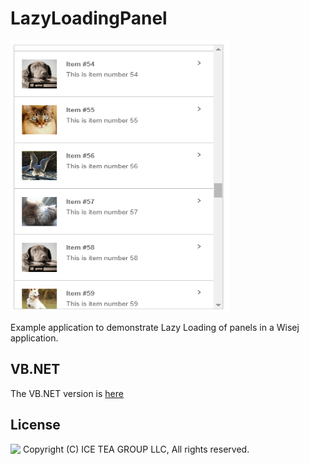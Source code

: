 LazyLoadingPanel
====

<img src="../Support/Images/LazyLoadingPanels.png" width="350" height="433">

Example application to demonstrate Lazy Loading of panels in a Wisej application.

VB.NET
------
The VB.NET version is [here](https://github.com/iceteagroup/wisej-examples-vb/tree/main/LazyLoadingPanel)

License
-------
<img src="http://iceteagroup.com/wp-content/uploads/2017/01/Square-64x64-trasp.png" height="20" align="top"> Copyright (C) ICE TEA GROUP LLC, All rights reserved.
